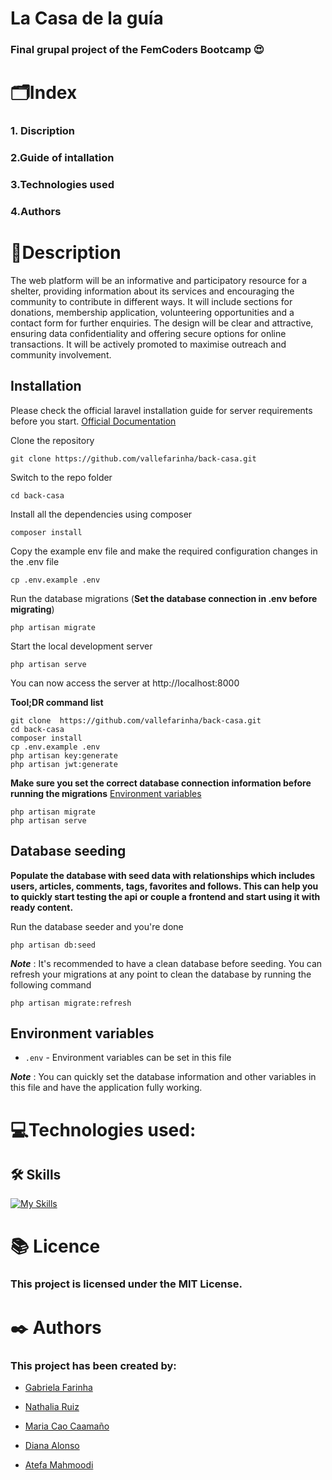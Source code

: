 # La Casa de la guía

### Final grupal project of the FemCoders Bootcamp 😍

# 🗂️Index

### 1. Discription

### 2.Guide of intallation

### 3.Technologies used

### 4.Authors

# 📝Description

The web platform will be an informative and participatory resource for a shelter, providing information about its services and encouraging the community to contribute in different ways. It will include sections for donations, membership application, volunteering opportunities and a contact form for further enquiries. The design will be clear and attractive, ensuring data confidentiality and offering secure options for online transactions. It will be actively promoted to maximise outreach and community involvement.

## Installation

Please check the official laravel installation guide for server requirements before you start. [Official Documentation](https://laravel.com/docs/5.4/installation#installation)

Clone the repository

    git clone https://github.com/vallefarinha/back-casa.git

Switch to the repo folder

    cd back-casa

Install all the dependencies using composer

    composer install

Copy the example env file and make the required configuration changes in the .env file

    cp .env.example .env

Run the database migrations (**Set the database connection in .env before migrating**)

    php artisan migrate

Start the local development server

    php artisan serve

You can now access the server at http://localhost:8000

**Tool;DR command list**

    git clone  https://github.com/vallefarinha/back-casa.git
    cd back-casa
    composer install
    cp .env.example .env
    php artisan key:generate
    php artisan jwt:generate

**Make sure you set the correct database connection information before running the migrations** [Environment variables](#environment-variables)

    php artisan migrate
    php artisan serve

## Database seeding

**Populate the database with seed data with relationships which includes users, articles, comments, tags, favorites and follows. This can help you to quickly start testing the api or couple a frontend and start using it with ready content.**

Run the database seeder and you're done

    php artisan db:seed

**_Note_** : It's recommended to have a clean database before seeding. You can refresh your migrations at any point to clean the database by running the following command

    php artisan migrate:refresh

## Environment variables

- `.env` - Environment variables can be set in this file

**_Note_** : You can quickly set the database information and other variables in this file and have the application fully working.

# 💻Technologies used:

## 🛠️ Skills

[![My Skills](https://skillicons.dev/icons?i=html,js,tailwind,git,github,figma,php,laravel,mysql)](https://skillicons.dev)

# 📚 Licence

### This project is licensed under the MIT License.

# ✒️ Authors

### This project has been created by:

- [Gabriela Farinha](https://github.com/vallefarinha)

- [Nathalia Ruiz](https://github.com/NathaRuiz)

- [Maria Cao Caamaño](https://github.com/maicaocaa)

- [Diana Alonso](https://github.com/dialomt)

- [Atefa Mahmoodi](https://github.com/Atefa1234)
